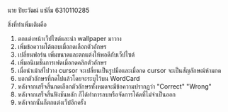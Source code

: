 นาย ปิยะวัฒน์ แซ่ลิ่ม
6310110285

สิ่งที่ทำเพิ่มเติมคือ
1. ตกแต่งหน้าเว็ปไซต์และนำ wallpaper มาวาง
2. เพิ่มข้อความโต้ตอบเมื่อกดเลือกตัวอักษร
3. เปลี่ยนฟอร์น เพิ่มขนาดและตกแต่งให้พอดีกับเว็ปไซต์
4. เพิ่มอนิเมชั่นการเฟดเมื่อกดคลิกตัวอักษร
5. เมื่อนำเม้าส์ไปวาง cursor จะเปลี่ยนเป็นรูปมือและเมื่อกด cursor จะเป็นสัญลักษณ์ห้ามกด
6. บอกตัวอักษรที่กดไปแล้วโดยจะระบุไว้บน WordCard
7. หลังจากเสร็จสิ้นกดเลือกตัวอักษรทั้งหมดจะมีข้อความปรากฏว่า "Correct" "Wrong"
8. หลังจากเสร็จสิ้นฟังชันหลัก ก็ได้ทำการลบหรือจัดการโค้ดที่ไม่จำเป็นออก
9. หลังจากนั้นก็ตกแต่งเว็ปอีกครั้ง
